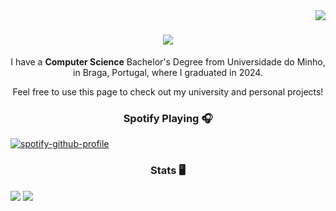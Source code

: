 <img align="right" src="https://visitor-badge.laobi.icu/badge?page_id=AfonsoCruz10.AfonsoCruz10" />

<h1 align="center">
    <img src="https://readme-typing-svg.herokuapp.com/?font=Righteous&size=35&center=true&vCenter=true&width=500&height=70&duration=4000&lines=Hi+There!+👋;+I'm+Afonso+Cruz!;" />
</h1>

<div align="center">
 I have a <b>Computer Science</b> Bachelor's Degree from Universidade do Minho, in Braga, Portugal, where I graduated in 2024.
    
Feel free to use this page to check out my university and personal projects!
</div>



<h3 align="center">Spotify Playing 🎧</h3>

[![spotify-github-profile](https://spotify-github-profile.vercel.app/api/view?uid=21qgj4jlp2vapytcd4hgrk26a&cover_image=true&theme=novatorem&show_offline=false&background_color=121212&interchange=false)](https://open.spotify.com/user/21qgj4jlp2vapytcd4hgrk26a)

<h3 align="center">Stats 🖥️</h3>

![](https://github-readme-stats.vercel.app/api?username=AfonsoCruz10&hide=contribs,prs&theme=gotham&show_icons=true)
![](https://github-readme-stats.vercel.app/api/top-langs/?username=AfonsoCruz10&hide_progress=true&theme=gotham)


<!-- ![Snake animation](https://github.com/AfonsoCruz10/AfonsoCruz10/blob/output/github-contribution-grid-snake.svg)-->

